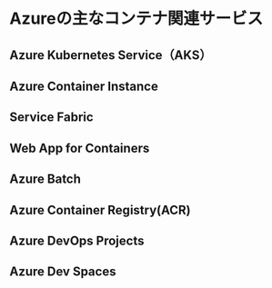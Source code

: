 # Azureの主なコンテナ関連サービス

## Azure Kubernetes Service（AKS）

## Azure Container Instance

## Service Fabric

## Web App for Containers

## Azure Batch

## Azure Container Registry(ACR)

## Azure DevOps Projects

## Azure Dev Spaces
